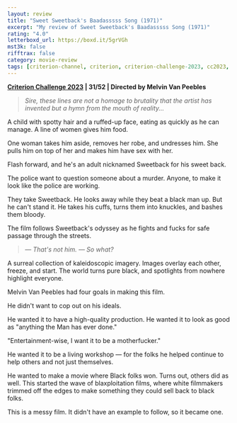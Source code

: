 ```yaml
---
layout: review
title: "Sweet Sweetback's Baadasssss Song (1971)"
excerpt: "My review of Sweet Sweetback's Baadasssss Song (1971)"
rating: "4.0"
letterboxd_url: https://boxd.it/5grVGh
mst3k: false
rifftrax: false
category: movie-review
tags: [criterion-channel, criterion, criterion-challenge-2023, cc2023, 1001-movies, blaxploitation]
---
```


<b><a href="https://boxd.it/pXW6q/detail" target="_blank" rel="noopener">Criterion Challenge 2023</a> | 31/52 | Directed by Melvin Van Peebles</b>

<blockquote><i>Sire, these lines are not a homage to brutality that the artist has invented but a hymn from the mouth of reality...</i></blockquote>

A child with spotty hair and a ruffed-up face, eating as quickly as he can manage. A line of women gives him food.

One woman takes him aside, removes her robe, and undresses him. She pulls him on top of her and makes him have sex with her.

Flash forward, and he's an adult nicknamed Sweetback for his sweet back.

The police want to question someone about a murder. Anyone, to make it look like the police are working.

They take Sweetback. He looks away while they beat a black man up. But he can't stand it. He takes his cuffs, turns them into knuckles, and bashes them bloody.

The film follows Sweetback's odyssey as he fights and fucks for safe passage through the streets.

<blockquote><i>— That's not him.
— So what?</i></blockquote>

A surreal collection of kaleidoscopic imagery. Images overlay each other, freeze, and start. The world turns pure black, and spotlights from nowhere highlight everyone.

Melvin Van Peebles had four goals in making this film.

He didn't want to cop out on his ideals.

He wanted it to have a high-quality production. He wanted it to look as good as "anything the Man has ever done."

"Entertainment-wise, I want it to be a motherfucker."

He wanted it to be a living workshop — for the folks he helped continue to help others and not just themselves.

He wanted to make a movie where Black folks won. Turns out, others did as well. This started the wave of blaxploitation films, where white filmmakers trimmed off the edges to make something they could sell back to black folks.

This is a messy film. It didn't have an example to follow, so it became one.
